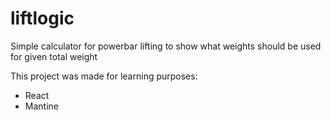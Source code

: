 # liftlogic

Simple calculator for powerbar lifting to show what weights should be used for given total weight

This project was made for learning purposes:

- React
- Mantine